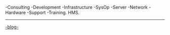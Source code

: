-Consulting -Development -Infrastructure -SysOp -Server -Network -Hardware -Support -Training.
HMS.

---------------------------------------------------------------------------------------------------------
<a href="http://hectormiguel.github.io/blog.md">-blog-</a>
